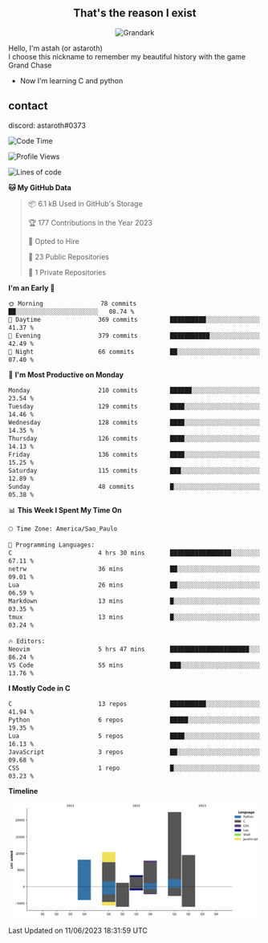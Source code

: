 <h2 align="center">That's the reason I exist</h2>

<p align="center">
  <img src="https://i.imgur.com/5HXDsn9.gif" width="500" alt="Grandark" href="https://www.artstation.com/artwork/dOBdmX" title="Grandark">
</p>


Hello, I'm astah (or astaroth)  
I choose this nickname to remember my beautiful history with the game Grand Chase  

- Now I'm learning C and python

## contact

discord: astaroth#0373
<!--START_SECTION:waka-->
![Code Time](http://img.shields.io/badge/Code%20Time-315%20hrs%203%20mins-blue)

![Profile Views](http://img.shields.io/badge/Profile%20Views-6-blue)

![Lines of code](https://img.shields.io/badge/From%20Hello%20World%20I%27ve%20Written-62.7%20thousand%20lines%20of%20code-blue)

**🐱 My GitHub Data** 

> 📦 6.1 kB Used in GitHub's Storage 
 > 
> 🏆 177 Contributions in the Year 2023
 > 
> 💼 Opted to Hire
 > 
> 📜 23 Public Repositories 
 > 
> 🔑 1 Private Repositories 
 > 
**I'm an Early 🐤** 

```text
🌞 Morning                78 commits          ██░░░░░░░░░░░░░░░░░░░░░░░   08.74 % 
🌆 Daytime                369 commits         ██████████░░░░░░░░░░░░░░░   41.37 % 
🌃 Evening                379 commits         ███████████░░░░░░░░░░░░░░   42.49 % 
🌙 Night                  66 commits          ██░░░░░░░░░░░░░░░░░░░░░░░   07.40 % 
```
📅 **I'm Most Productive on Monday** 

```text
Monday                   210 commits         ██████░░░░░░░░░░░░░░░░░░░   23.54 % 
Tuesday                  129 commits         ████░░░░░░░░░░░░░░░░░░░░░   14.46 % 
Wednesday                128 commits         ████░░░░░░░░░░░░░░░░░░░░░   14.35 % 
Thursday                 126 commits         ████░░░░░░░░░░░░░░░░░░░░░   14.13 % 
Friday                   136 commits         ████░░░░░░░░░░░░░░░░░░░░░   15.25 % 
Saturday                 115 commits         ███░░░░░░░░░░░░░░░░░░░░░░   12.89 % 
Sunday                   48 commits          █░░░░░░░░░░░░░░░░░░░░░░░░   05.38 % 
```


📊 **This Week I Spent My Time On** 

```text
🕑︎ Time Zone: America/Sao_Paulo

💬 Programming Languages: 
C                        4 hrs 30 mins       █████████████████░░░░░░░░   67.11 % 
netrw                    36 mins             ██░░░░░░░░░░░░░░░░░░░░░░░   09.01 % 
Lua                      26 mins             ██░░░░░░░░░░░░░░░░░░░░░░░   06.59 % 
Markdown                 13 mins             █░░░░░░░░░░░░░░░░░░░░░░░░   03.35 % 
tmux                     13 mins             █░░░░░░░░░░░░░░░░░░░░░░░░   03.24 % 

🔥 Editors: 
Neovim                   5 hrs 47 mins       ██████████████████████░░░   86.24 % 
VS Code                  55 mins             ███░░░░░░░░░░░░░░░░░░░░░░   13.76 % 
```

**I Mostly Code in C** 

```text
C                        13 repos            ██████████░░░░░░░░░░░░░░░   41.94 % 
Python                   6 repos             █████░░░░░░░░░░░░░░░░░░░░   19.35 % 
Lua                      5 repos             ████░░░░░░░░░░░░░░░░░░░░░   16.13 % 
JavaScript               3 repos             ██░░░░░░░░░░░░░░░░░░░░░░░   09.68 % 
CSS                      1 repo              █░░░░░░░░░░░░░░░░░░░░░░░░   03.23 % 
```



**Timeline**

![Lines of Code chart](https://raw.githubusercontent.com/astahjmo/astahjmo/main/assets/bar_graph.png)


 Last Updated on 11/06/2023 18:31:59 UTC
<!--END_SECTION:waka-->
